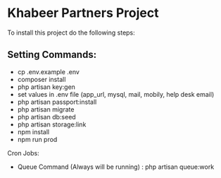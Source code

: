 # Khabeer Partners Project


To install this project do the following steps:

Setting Commands:
-
- cp .env.example .env
- composer install
- php artisan key:gen
- set values in .env file
    (app_url, mysql, mail, mobily, help desk email)
- php artisan passport:install
- php artisan migrate
- php artisan db:seed
- php artisan storage:link
- npm install
- npm run prod

Cron Jobs:
- Queue Command (Always will be running) : php artisan queue:work
